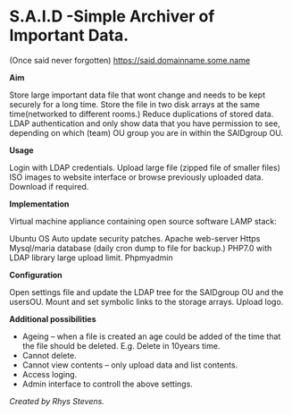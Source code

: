 # S.A.I.D -Simple Archiver of Important Data.
(Once said never forgotten)
https://said.domainname.some.name

**Aim**

Store large important data file that wont change and needs to be kept securely for a long time.
Store the file in two disk arrays at the same time(networked to different rooms.)
Reduce duplications of stored data. 
LDAP authentication and only show data that you have permission to see, depending on which (team) OU group you are in within the SAIDgroup OU.

**Usage**

Login with LDAP credentials.
Upload large file (zipped file of smaller files) ISO images to website interface or browse previously uploaded data. Download if required. 

**Implementation**

Virtual machine appliance containing open source software LAMP stack:

Ubuntu OS Auto update security patches.
Apache web-server Https
Mysql/maria database (daily cron dump to file for backup.)
PHP7.0 with LDAP library large upload limit.
Phpmyadmin 

**Configuration**

Open settings file and update the LDAP tree for the SAIDgroup OU and the usersOU.
Mount and set symbolic links to the storage arrays.
Upload logo.

**Additional possibilities**

* Ageing – when a file is created an age could be added of the time that the file should be deleted. E.g. Delete in 10years time.
* Cannot delete. 
* Cannot view contents – only upload data and list contents.
* Access loging.
* Admin interface to controll the above settings.


*Created by Rhys Stevens.*
